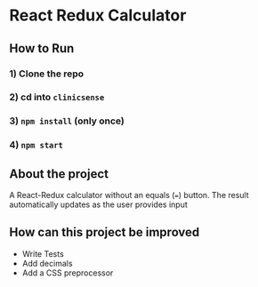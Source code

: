 # React Redux Calculator

## How to Run

### 1) Clone the repo

### 2) cd into `clinicsense`

### 3) `npm install` (only once)

### 4) `npm start`

## About the project

A React-Redux calculator without an equals (`=`) button. The result automatically updates as the user provides input

## How can this project be improved

- Write Tests
- Add decimals
- Add a CSS preprocessor
